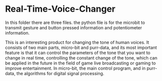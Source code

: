 # Real-Time-Voice-Changer

In this folder there are three files. the python file is for the microbit to transmit gesture and button pressed information and potentiometer information.

This is an interesting product for changing the tone of human voices. It consists of two main parts, micro-bit and purr-data, and its most important feature is that it can control the parameters of the tone that you want to change in real time, controlling the constant change of the tone, which can be applied in the future in the field of game live broadcasting or gaming to improve entertainment. In micro-bit, the main control program, and in purr-data, the algorithms for digital signal processing.
